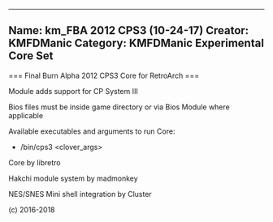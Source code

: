 -----------------------
Name: km_FBA 2012 CPS3 (10-24-17)
Creator: KMFDManic
Category: KMFDManic Experimental Core Set
-----------------------
=== Final Burn Alpha 2012 CPS3 Core for RetroArch ===

Module adds support for CP System III

Bios files must be inside game directory or via Bios Module where applicable

Available executables and arguments to run Core:
- /bin/cps3 <rom> <clover_args>

Core by libretro

Hakchi module system by madmonkey

NES/SNES Mini shell integration by Cluster

(c) 2016-2018
